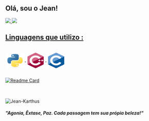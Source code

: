 ## Olá, sou o Jean!

<div>
  <a href="https://github.com/jaintc">
  <img height="160em" src="https://github-readme-stats.vercel.app/api?username=jaintc&show_icons=true&theme=midnight-purple&include_all_commits=true&count_private=true"/>
  <img height="160em" src="https://github-readme-stats.vercel.app/api/top-langs/?username=jaintc&theme=midnight-purple&layout=compact"/>
<div>

  ## Linguagens que utilizo :
    
    

  <div style="display: inline_block"><br>
  <img align="center" alt="Jean-Py" height="50" width="60" src="https://raw.githubusercontent.com/devicons/devicon/master/icons/python/python-original.svg">
  <img align="center" alt="Jean-C++" height="50" width="60" src="https://raw.githubusercontent.com/devicons/devicon/master/icons/cplusplus/cplusplus-original.svg">
    <img align="center" alt="Jean-C" height="50" width="60" src="https://raw.githubusercontent.com/devicons/devicon/master/icons/c/c-original.svg">
  </div>
  
 ##
 [![Readme Card](https://github-readme-stats.vercel.app/api/pin/?username=jaintc&theme=midnight-purple&repo=grimd-youtubedl)](https://github.com/jaintc/grimd-youtubedl)
  
 ##
 ##
  <div style="display: inline_block"><br>
 <img align="center" alt="Jean-Karthus" height="244" width="200" src="https://cdn.discordapp.com/attachments/733782835067879487/888250943093735424/ezgif.com-gif-maker_4.gif">
 </div>
 
  ##### "Agonia, Êxtase, Paz. Cada passagem tem sua própia beleza!" 
